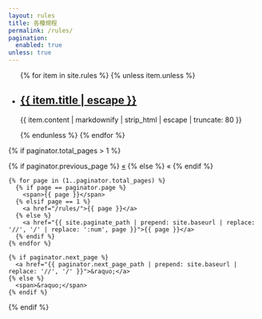 ```yaml
---
layout: rules
title: 各種規程
permalink: /rules/
pagination: 
  enabled: true
unless: true
---
```

<section>
  <ul class="list">
  {% for item in site.rules %}
  {% unless item.unless %}
    <li>
      <h2>
        <a class="link" href="{{ item.url | relative_url }}" role="link">{{ item.title | escape }}</a>
      </h2>
      <p class="meta">
        {{ item.content | markdownify | strip_html | escape | truncate: 80 }}
      </p>
    </li>
  {% endunless %}
  {% endfor %}
  </ul>
    
  {% if paginator.total_pages > 1 %}
  <div class="pagination">
    {% if paginator.previous_page %}
      <a href="{{ paginator.previous_page_path | prepend: site.baseurl | replace: '//', '/' }}">&laquo;</a>
    {% else %}
      <span>&laquo;</span>
    {% endif %}
    
    {% for page in (1..paginator.total_pages) %}
      {% if page == paginator.page %}
        <span>{{ page }}</span>
      {% elsif page == 1 %}
        <a href="/rules/">{{ page }}</a>
      {% else %}
        <a href="{{ site.paginate_path | prepend: site.baseurl | replace: '//', '/' | replace: ':num', page }}">{{ page }}</a>
      {% endif %}
    {% endfor %}
      
    {% if paginator.next_page %}
      <a href="{{ paginator.next_page_path | prepend: site.baseurl | replace: '//', '/' }}">&raquo;</a>
    {% else %}
      <span>&raquo;</span>
    {% endif %}
  </div>
  {% endif %}
</section>

